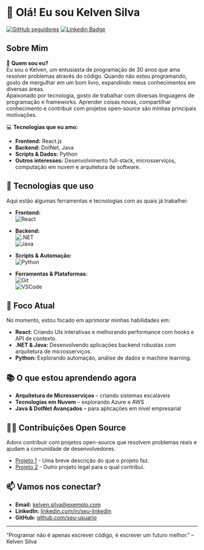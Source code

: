 # 👋 Olá! Eu sou Kelven Silva

[![GitHub seguidores](https://img.shields.io/github/followers/seu-usuario?label=Seguir&style=social)]([https://github.com/seu-usuario](https://github.com/KelvenPerSilva))
[![Linkedin Badge](https://img.shields.io/badge/-Kelven%20Silva-blue?style=flat-square&logo=Linkedin&logoColor=white&link=https://www.linkedin.com/in/seu-linkedin)]([https://www.linkedin.com/in/seu-linkedin](https://www.linkedin.com/in/kelven-silva-83677414b/))

## Sobre Mim

🎯 **Quem sou eu?**  
Eu sou o Kelven, um entusiasta de programação de 30 anos que ama resolver problemas através do código. Quando não estou programando, gosto de mergulhar em um bom livro, expandindo meus conhecimentos em diversas áreas.  
Apaixonado por tecnologia, gosto de trabalhar com diversas linguagens de programação e frameworks. Aprender coisas novas, compartilhar conhecimento e contribuir com projetos open-source são minhas principais motivações.

💻 **Tecnologias que eu amo:**  
- **Frontend:** React.js  
- **Backend:** DotNet, Java  
- **Scripts & Dados:** Python  
- **Outros interesses:** Desenvolvimento full-stack, microsserviços, computação em nuvem e arquitetura de software.

## 🔨 Tecnologias que uso

Aqui estão algumas ferramentas e tecnologias com as quais já trabalhei:

- **Frontend:**  
  ![React](https://img.shields.io/badge/-React-61DAFB?logo=react&logoColor=black&style=flat-square)
  
- **Backend:**  
  ![.NET](https://img.shields.io/badge/-.NET-512BD4?logo=dotnet&logoColor=white&style=flat-square)  
  ![Java](https://img.shields.io/badge/Java-007396?logo=java&logoColor=white&style=flat-square)  

- **Scripts & Automação:**  
  ![Python](https://img.shields.io/badge/-Python-3776AB?logo=python&logoColor=white&style=flat-square)

- **Ferramentas & Plataformas:**  
  ![Git](https://img.shields.io/badge/-Git-F05032?logo=git&logoColor=white&style=flat-square)  
  ![VSCode](https://img.shields.io/badge/-VSCode-007ACC?logo=visual-studio-code&logoColor=white&style=flat-square)  

## 🚀 Foco Atual

No momento, estou focado em aprimorar minhas habilidades em:
- **React:** Criando UIs interativas e melhorando performance com hooks e API de contexto.
- **.NET & Java:** Desenvolvendo aplicações backend robustas com arquitetura de microsserviços.
- **Python:** Explorando automação, análise de dados e machine learning.

## 📚 O que estou aprendendo agora

- **Arquitetura de Microsserviços** – criando sistemas escaláveis
- **Tecnologias em Nuvem** – explorando Azure e AWS
- **Java & DotNet Avançados** – para aplicações em nível empresarial

## 🧑‍💻 Contribuições Open Source

Adoro contribuir com projetos open-source que resolvem problemas reais e ajudam a comunidade de desenvolvedores.

- [Projeto 1](https://github.com/exemplo/projeto1) - Uma breve descrição do que o projeto faz.
- [Projeto 2](https://github.com/exemplo/projeto2) - Outro projeto legal para o qual contribuí.

## 📫 Vamos nos conectar?

- **Email:** kelven.silva@exemplo.com  
- **LinkedIn:** [linkedin.com/in/seu-linkedin](https://linkedin.com/in/seu-linkedin)
- **GitHub:** [github.com/seu-usuario](https://github.com/seu-usuario)

---

“Programar não é apenas escrever código, é escrever um futuro melhor.” – Kelven Silva

